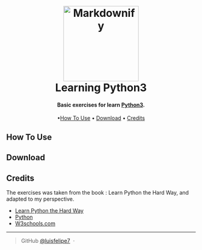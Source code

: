 <h1 align="center">
  <br>
  <a href="https://github.com/luisfelipe7/Learning-Python3.git"><img src="https://rawgit.com/luisfelipe7/Learning-Python3/master/python.png" alt="Markdownify" width="200"></a>
  <br>
  Learning Python3
  <br>
</h1>
<h4 align="center">Basic exercises for learn <a href="https://www.python.org/" target="_blank">Python3</a>.</h4>

<p align="center">
  •<a href="#how-to-use">How To Use</a> •
  <a href="#download">Download</a> •
  <a href="#credits">Credits</a>
</p>


## How To Use


## Download


## Credits

The exercises was taken from the book : Learn Python the Hard Way,  and adapted to my perspective.

- [Learn Python the Hard Way](https://learnpythonthehardway.org/)
- [Python](https://www.python.org/)
- [W3schools.com](https://www.w3schools.com/python/default.asp)

---

> GitHub [@luisfelipe7](https://github.com/luisfelipe7) &nbsp;&middot;&nbsp;
